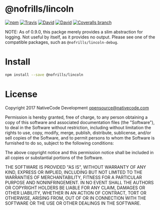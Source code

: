 # @nofrills/lincoln

[![npm](https://img.shields.io/npm/v/@nofrills/lincoln.svg?style=flat-square)](https://www.npmjs.com/package/@nofrills/lincoln)
[![Travis](https://img.shields.io/travis/nativecode-dev/nofrills-lincoln.svg?style=flat-square&label=travis)](https://travis-ci.org/nativecode-dev/nofrills-lincoln)
[![David](https://img.shields.io/david/nativecode-dev/nofrills-lincoln.svg?style=flat-square&label=deps)](https://www.npmjs.com/package/@nofrills/lincoln)
[![David](https://img.shields.io/david/dev/nativecode-dev/nofrills-lincoln.svg?style=flat-square&label=devdeps)](https://www.npmjs.com/package/@nofrills/lincoln)
[![Coveralls branch](https://img.shields.io/coveralls/nativecode-dev/nofrills-lincoln/master.svg?style=flat-square)](https://coveralls.io/r/nativecode-dev/nofrills-lincoln?branch=master)

NOTE: As of 0.9.0, this packge merely provides a slim abstraction for logging. Not useful by itself,
as it provides no output. Please see one of the compatible packages, such as `@nofrills/lincoln-debug`.

# Install

```bash
npm install --save @nofrills/lincoln
```

# License
Copyright 2017 NativeCode Development <opensource@nativecode.com>

Permission is hereby granted, free of charge, to any person obtaining a copy of this software and associated
documentation files (the "Software"), to deal in the Software without restriction, including without
limitation the rights to use, copy, modify, merge, publish, distribute, sublicense, and/or sell copies of the
Software, and to permit persons to whom the Software is furnished to do so, subject to the following
conditions:

The above copyright notice and this permission notice shall be included in all copies or substantial portions
of the Software.

THE SOFTWARE IS PROVIDED "AS IS", WITHOUT WARRANTY OF ANY KIND, EXPRESS OR IMPLIED, INCLUDING BUT NOT LIMITED
TO THE WARRANTIES OF MERCHANTABILITY, FITNESS FOR A PARTICULAR PURPOSE AND NONINFRINGEMENT. IN NO EVENT SHALL
THE AUTHORS OR COPYRIGHT HOLDERS BE LIABLE FOR ANY CLAIM, DAMAGES OR OTHER LIABILITY, WHETHER IN AN ACTION OF
CONTRACT, TORT OR OTHERWISE, ARISING FROM, OUT OF OR IN CONNECTION WITH THE SOFTWARE OR THE USE OR OTHER
DEALINGS IN THE SOFTWARE.

